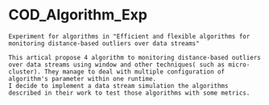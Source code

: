 # COD_Algorithm_Exp
	Experiment for algorithms in "Efficient and flexible algorithms for monitoring distance-based outliers over data streams"

	This artical propose 4 algorithm to monitoring distance-based outliers over data streams using window and other techniques( such as micro-cluster). They manage to deal with multiple configuration of algorithm's parameter within one runtime.
	I decide to implement a data stream simulation the algorithms described in their work to test those algorithms with some metrics.
